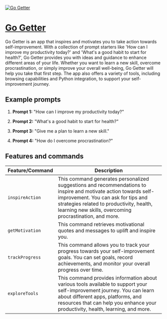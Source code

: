 [![Go Getter](https://files.oaiusercontent.com/file-PA7XnWA1LqSqf8MAcFLeErez?se=2123-10-17T03%3A40%3A21Z&sp=r&sv=2021-08-06&sr=b&rscc=max-age%3D31536000%2C%20immutable&rscd=attachment%3B%20filename%3Df1f2f101-3164-444a-9464-60369a03b8ee.png&sig=Z4xC2T6%2B3VWRc01FTlqNLb7yq1k9C1IGGKADNxFhFtU%3D)](https://chat.openai.com/g/g-ZksYdrS4a-go-getter)

# [Go Getter](https://chat.openai.com/g/g-ZksYdrS4a-go-getter)

Go Getter is an app that inspires and motivates you to take action towards self-improvement. With a collection of prompt starters like 'How can I improve my productivity today?' and 'What's a good habit to start for health?', Go Getter provides you with ideas and guidance to enhance different areas of your life. Whether you want to learn a new skill, overcome procrastination, or simply improve your overall well-being, Go Getter will help you take that first step. The app also offers a variety of tools, including browsing capabilities and Python integration, to support your self-improvement journey.

## Example prompts

1. **Prompt 1:** "How can I improve my productivity today?"

2. **Prompt 2:** "What's a good habit to start for health?"

3. **Prompt 3:** "Give me a plan to learn a new skill."

4. **Prompt 4:** "How do I overcome procrastination?"

## Features and commands

| Feature/Command | Description |
| --- | --- |
| `inspireAction` | This command generates personalized suggestions and recommendations to inspire and motivate action towards self-improvement. You can ask for tips and strategies related to productivity, health, learning new skills, overcoming procrastination, and more. |
| `getMotivation` | This command retrieves motivational quotes and messages to uplift and inspire you. |
| `trackProgress` | This command allows you to track your progress towards your self-improvement goals. You can set goals, record achievements, and monitor your overall progress over time. |
| `exploreTools` | This command provides information about various tools available to support your self-improvement journey. You can learn about different apps, platforms, and resources that can help you enhance your productivity, health, learning, and more. |
